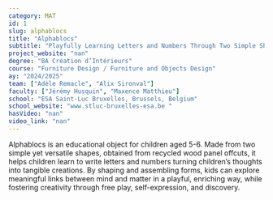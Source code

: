 ```yaml
---
category: MAT
id: 1
slug: alphablocs
title: "Alphablocs"
subtitle: "Playfully Learning Letters and Numbers Through Two Simple Shapes"
project_website: "nan"
degree: "BA Création d’Intérieurs"
course: "Furniture Design / Furniture and Objects Design"
ay: "2024/2025"
team: ["Adèle Remacle", "Alix Sironval"]
faculty: ["Jérémy Husquin", "Maxence Matthieu"]
school: "ESA Saint-Luc Bruxelles, Brussels, Belgium"
school_website: "www.stluc-bruxelles-esa.be "
hasVideo: "nan"
video_link: "nan"
---
```


Alphablocs is an educational object for children aged 5-6. Made from two simple yet versatile shapes, obtained from recycled wood panel offcuts, it helps children learn to write letters and numbers turning children’s thoughts into tangible creations. By shaping and assembling forms, kids can explore meaningful links between mind and matter in a playful, enriching way, while fostering creativity through free play, self-expression, and discovery.
